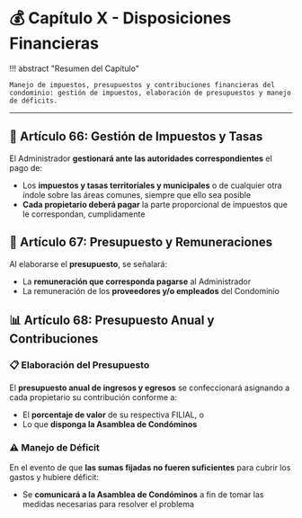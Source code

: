 # 💰 Capítulo X - Disposiciones Financieras

!!! abstract "Resumen del Capítulo"
    
    Manejo de impuestos, presupuestos y contribuciones financieras del condominio: gestión de impuestos, elaboración de presupuestos y manejo de déficits.

---

## 💸 Artículo 66: Gestión de Impuestos y Tasas

El Administrador **gestionará ante las autoridades correspondientes** el pago de:

- Los **impuestos y tasas territoriales y municipales** o de cualquier otra índole sobre las áreas comunes, siempre que ello sea posible
- **Cada propietario deberá pagar** la parte proporcional de impuestos que le correspondan, cumplidamente

## 💼 Artículo 67: Presupuesto y Remuneraciones

Al elaborarse el **presupuesto**, se señalará:

- La **remuneración que corresponda pagarse** al Administrador
- La remuneración de los **proveedores y/o empleados** del Condominio

## 📊 Artículo 68: Presupuesto Anual y Contribuciones

### 📋 Elaboración del Presupuesto

El **presupuesto anual de ingresos y egresos** se confeccionará asignando a cada propietario su contribución conforme a:

- El **porcentaje de valor** de su respectiva FILIAL, o
- Lo que **disponga la Asamblea de Condóminos**

### ⚠️ Manejo de Déficit

En el evento de que **las sumas fijadas no fueren suficientes** para cubrir los gastos y hubiere déficit:

- Se **comunicará a la Asamblea de Condóminos** a fin de tomar las medidas necesarias para resolver el problema